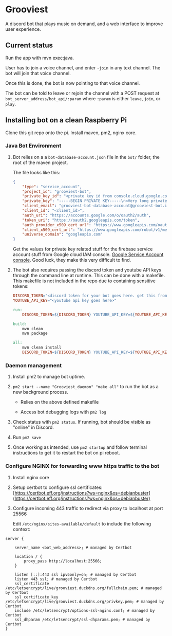 # Grooviest
A discord bot that plays music on demand, and a web interface to improve user experience.

## Current status

Run the app with mvn exec:java.

User has to join a voice channel, and enter `-join` in any text channel. The bot will join that voice channel.

Once this is done, the bot is now pointing to that voice channel.

The bot can be told to leave or rejoin the channel with a POST request at `bot_server_address/bot_api/:param` where `:param` is either `leave`, `join`, or `play`.

## Installing bot on a clean Raspberry Pi

Clone this git repo onto the pi. Install maven, pm2, nginx core.

### Java Bot Environment

1. Bot relies on a a `bot-database-account.json` file in the `bot/` folder, the root of the maven project.

    The file looks like this:
    
    ```json
    {
        "type": "service_account",
        "project_id": "grooviest-bot",
        "private_key_id": "<private key id from console.cloud.google.com/iam-admin/serviceaccounts>",
        "private_key": "-----BEGIN PRIVATE KEY-----\n<Very long private key>\n-----END PRIVATE KEY-----\n",
        "client_email": "grooviest-bot-database-account@grooviest-bot.iam.gserviceaccount.com",
        "client_id": "<client_id>",
        "auth_uri": "https://accounts.google.com/o/oauth2/auth",
        "token_uri": "https://oauth2.googleapis.com/token",
        "auth_provider_x509_cert_url": "https://www.googleapis.com/oauth2/v1/certs",
        "client_x509_cert_url": "https://www.googleapis.com/robot/v1/metadata/x509/grooviest-bot-database-account%40grooviest-bot.iam.gserviceaccount.com",
        "universe_domain": "googleapis.com"
    }

    ```

    Get the values for private key related stuff for the firebase service account stuff from Google cloud IAM console. [Google Service Account console](https://console.cloud.google.com/iam-admin/serviceaccounts). Good luck, they make this very difficult to find.

1. The bot also requires passing the discord token and youtube API keys through the command line at runtime. This can be done with a makefile. This makefile is not included in the repo due to containing sensitive tokens:

    ```makefile
    DISCORD_TOKEN="<discord token for your bot goes here. get this from the discord bot developer console>"
    YOUTUBE_API_KEY="<youtube api key goes here>"

    run:
        DISCORD_TOKEN=${DISCORD_TOKEN} YOUTUBE_API_KEY=${YOUTUBE_API_KEY} mvn exec:java

    build:
        mvn clean
        mvn package

    all:
        mvn clean install
        DISCORD_TOKEN=${DISCORD_TOKEN} YOUTUBE_API_KEY=${YOUTUBE_API_KEY}  mvn exec:java
    ```

### Daemon management

1. Install pm2 to manage bot uptime.

1. `pm2 start --name "Grooviest_daemon" "make all"` to run the bot as a new background process.

    - Relies on the above defined makefile

    - Access bot debugging logs with `pm2 log`

1. Check status with `pm2 status`. If running, bot should be visible as "online" in Discord.

1. Run `pm2 save`

1. Once working as intended, use `pm2 startup` and follow terminal instructions to get it to restart the bot on pi reboot.

### Configure NGINX for forwarding www https traffic to the bot

1. Install nginx core
1. Setup certbot to configure ssl certificates: [https://certbot.eff.org/instructions?ws=nginx&os=debianbuster](https://certbot.eff.org/instructions?ws=nginx&os=debianbuster)
1. Configure incoming 443 traffic to redirect via proxy to localhost at port 25566

    Edit `/etc/nginx/sites-available/default` to include the following context:

```
server {

    server_name <bot_web_address>; # managed by Certbot

    location / {
        proxy_pass http://localhost:25566;
    }

    listen [::]:443 ssl ipv6only=on; # managed by Certbot
    listen 443 ssl; # managed by Certbot
    ssl_certificate /etc/letsencrypt/live/grooviest.duckdns.org/fullchain.pem; # managed by Certbot
    ssl_certificate_key /etc/letsencrypt/live/grooviest.duckdns.org/privkey.pem; # managed by Certbot
    include /etc/letsencrypt/options-ssl-nginx.conf; # managed by Certbot
    ssl_dhparam /etc/letsencrypt/ssl-dhparams.pem; # managed by Certbot
}
```
